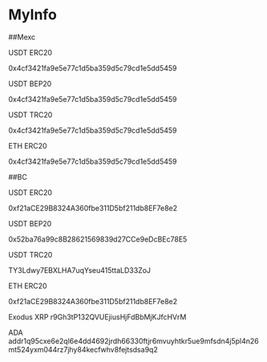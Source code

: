 # MyInfo

##Mexc

USDT ERC20

0x4cf3421fa9e5e77c1d5ba359d5c79cd1e5dd5459

USDT BEP20

0x4cf3421fa9e5e77c1d5ba359d5c79cd1e5dd5459

USDT TRC20

0x4cf3421fa9e5e77c1d5ba359d5c79cd1e5dd5459

ETH ERC20

0x4cf3421fa9e5e77c1d5ba359d5c79cd1e5dd5459

##BC

USDT ERC20

0xf21aCE29B8324A360fbe311D5bf211db8EF7e8e2

USDT BEP20

0x52ba76a99c8B28621569839d27CCe9eDcBEc78E5

USDT TRC20

TY3Ldwy7EBXLHA7uqYseu415ttaLD33ZoJ

ETH ERC20

0xf21aCE29B8324A360fbe311D5bf211db8EF7e8e2

Exodus
XRP
r9Gh3tP132QVUEjiusHjFdBbMjKJfcHVrM

ADA
addr1q95cxe6e2ql6e4dd4692jrdh66330ftjr6mvuyhtkr5ue9mfsdn4j5pl4n26mt524yxm044rz7jhy84kecfwhv8fejtsdsa9q2
